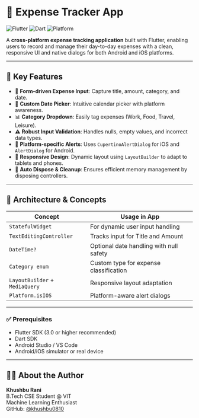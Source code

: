 # 💸 Expense Tracker App

![Flutter](https://img.shields.io/badge/Flutter-%2302569B.svg?style=for-the-badge&logo=flutter&logoColor=white)
![Dart](https://img.shields.io/badge/Dart-%230175C2.svg?style=for-the-badge&logo=dart&logoColor=white)
![Platform](https://img.shields.io/badge/Platform-Android%20%7C%20iOS-blue?style=for-the-badge)

A **cross-platform expense tracking application** built with Flutter, enabling users to record and manage their day-to-day expenses with a clean, responsive UI and native dialogs for both Android and iOS platforms.

---

## 🚀 Key Features

- 🧾 **Form-driven Expense Input**: Capture title, amount, category, and date.
- 📅 **Custom Date Picker**: Intuitive calendar picker with platform awareness.
- 📊 **Category Dropdown**: Easily tag expenses (Work, Food, Travel, Leisure).
- ⚠️ **Robust Input Validation**: Handles nulls, empty values, and incorrect data types.
- 💬 **Platform-specific Alerts**: Uses `CupertinoAlertDialog` for iOS and `AlertDialog` for Android.
- 🧩 **Responsive Design**: Dynamic layout using `LayoutBuilder` to adapt to tablets and phones.
- 🧹 **Auto Dispose & Cleanup**: Ensures efficient memory management by disposing controllers.

---

## 🧠 Architecture & Concepts

| Concept                        | Usage in App                                  |
|--------------------------------|-----------------------------------------------|
| `StatefulWidget`               | For dynamic user input handling               |
| `TextEditingController`        | Tracks input for Title and Amount             |
| `DateTime?`                    | Optional date handling with null safety       |
| `Category enum`                | Custom type for expense classification        |
| `LayoutBuilder` + `MediaQuery` | Responsive layout adaptation                  |
| `Platform.isIOS`               | Platform-aware alert dialogs                  |

---

### ✅ Prerequisites

- Flutter SDK (3.0 or higher recommended)
- Dart SDK
- Android Studio / VS Code
- Android/iOS simulator or real device

---

## 🙋‍♀️ About the Author

**Khushbu Rani**  
B.Tech CSE Student @ VIT  
Machine Learning Enthusiast  
GitHub: [@khushbu0810](https://github.com/khushbu0810)  

